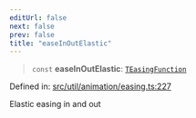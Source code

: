 ```yaml
---
editUrl: false
next: false
prev: false
title: "easeInOutElastic"
---
```


> `const` **easeInOutElastic**: [`TEasingFunction`](/api/fabric/namespaces/util/type-aliases/teasingfunction/)

Defined in: [src/util/animation/easing.ts:227](https://github.com/fabricjs/fabric.js/blob/977f797255d8c56b5b68360b0d45bed33697d2e8/src/util/animation/easing.ts#L227)

Elastic easing in and out
